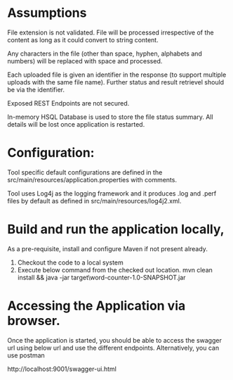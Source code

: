 # Assumptions

File extension is not validated. File will be processed irrespective of the content as long as it could convert to string content.

Any characters in the file (other than space, hyphen, alphabets and numbers) will be replaced with space and processed.

Each uploaded file is given an identifier in the response (to support multiple uploads with the same file name). Further status and result retrievel should be via the identifier.

Exposed REST Endpoints are not secured.

In-memory HSQL Database is used to store the file status summary. All details will be lost once application is restarted.


# Configuration:
Tool specific default configurations are defined in the src/main/resources/application.properties with comments.

Tool uses Log4j as the logging framework and it produces .log and .perf files by default as defined in src/main/resources/log4j2.xml.

# Build and run the application locally, 

As a pre-requisite, install and configure Maven if not present already.

1. Checkout the code to a local system
2. Execute below command from the checked out location.
mvn clean install && java -jar target\word-counter-1.0-SNAPSHOT.jar

# Accessing the Application via browser.
Once the application is started, you should be able to access the swagger url using below url and use the different endpoints. Alternatively, you can use postman

http://localhost:9001/swagger-ui.html
